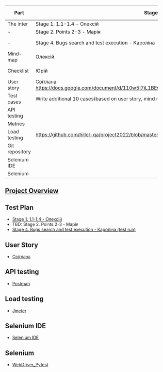 | Part | Stage | Link | Story points |
|------|-------|------|--------------|
| The inter | Stage 1. 1.1-1.4 - Олексій | https://docs.google.com/document/d/1RnLdDBnWCtPN616Tr0q_BMpIUgkTJ3vl/edit | 8
| - | Stage 2. Points 2-3 - Марія | https://docs.google.com/document/d/17MmGuQ42S59QAA2S2ZNh6yaU_bpz66R7LpbBISo0JnU/edit | 21
| - | Stage 4. Bugs search and test execution - Кароліна | https://hillelitschool.testcaselab.com/projects/QAS/test_run/65112?statuses=failed&sort_dir=desc&sort_attr=created_at&test_case_id=1377517 | 21
| Mind-map | Олексій | https://miro.com/app/board/uXjVPDIAWjQ=/ | 34
| Checklist | Юрій | https://docs.google.com/document/d/1GXE5BPOthVOXYeKYSqpOZ43z9ei2ICXVZgN3qv0j1EM/edit?usp=sharing | 13
| User story | Світлана	https://docs.google.com/document/d/110w5I7iL1BEwrANK_LnsMvf16cODmlaOGH04TPbDV1o/edit | 13
| Test cases | Write additional 10 cases(based on user story, mind map and checklist) - Святослав | https://hillelitschool.testcaselab.com/projects/QAS/test_cases?sort_dir=desc&sort_attr=created_at&test_case_id=1377125&category_id=170419 | 13
| API testing | | https://github.com/hillel-qa/project2022/blob/master/tests/Postman  | 21
| Metrics | | https://docs.google.com/spreadsheets/d/1pyU7mJK3IFP0p5jU1noNJrIaXn7dtRQD3ddnNR8z5ZE/edit#gid=0 | 13
| Load testing | https://github.com/hillel-qa/project2022/blob/master/tests/LoadTesting.jmx | 21
| Git repository | | https://github.com/hillel-qa/project2022 | 8
| Selenium IDE | | https://github.com/hillel-qa/project2022/blob/master/tests/API_testing.side | 21
| Selenium | | https://github.com/hillel-qa/project2022/blob/master/tests/Selenium_WebDriver_PyTest | 21

## [Project Overview](docs/Test_practice_qauto2.forstudy.space_Group_1.pdf)

## Test Plan
- [Stage 1. 1.1-1.4 - Олексій](docs/test_plan.pdf)
- TBD:   Stage 2. Points 2-3 - Марія
- [Stage 4. Bugs search and test execution - Кароліна (test run)](https://hillelitschool.testcaselab.com/projects/QAS/test_run/65112?statuses=failed&sort_dir=desc&sort_attr=created_at&test_case_id=1377358)

## User Story
- [Світлана](docs/user_stories.pdf)

## API testing
- [Postman](tests/Postman/)

## Load testing
- [Jmeter](tests/LoadTesting.jmx)

## Selenium IDE
- [Selenium IDE](tests/API_testing.side)

## Selenium
- [WebDriver_Pytest](tests/Selenium_WebDriver_PyTest/)
